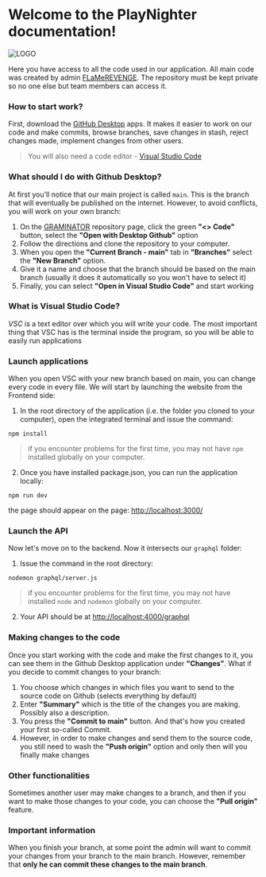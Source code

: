 # Welcome to the PlayNighter documentation!

![LOGO](https://firebasestorage.googleapis.com/v0/b/graminator.appspot.com/o/GAMES%2Fhorizon_forbidden_west%2FZrzut%20ekranu%202023-03-3%20o%2003.35.30.png?alt=media&token=77426b67-18c9-4d5b-912a-3788775bf143)

Here you have access to all the code used in our application. All main code was created by admin [FLaMeREVENGE](https://github.com/FLaMeREVENGE). The repository must be kept private so no one else but team members can access it.

### How to start work?
First, download the [GitHub Desktop](https://desktop.github.com/) apps. It makes it easier to work on our code and make commits, browse branches, save changes in stash, reject changes made, implement changes from other users.

> You will also need a code editor - [Visual Studio Code](https://code.visualstudio.com/)

### What should I do with Github Desktop?
At first you'll notice that our main project is called `main`. This is the branch that will eventually be published on the internet. However, to avoid conflicts, you will work on your own branch:
1. On the [GRAMINATOR](https://github.com/FLaMeREVENGE/GRAMINATOR) repository page, click the green **"<> Code"** button, select the **"Open with Desktop Github"** option
2. Follow the directions and clone the repository to your computer.
3. When you open the **"Current Branch - main"** tab in **"Branches"** select the **"New Branch"** option.
4. Give it a name and choose that the branch should be based on the main branch (usually it does it automatically so you won't have to select it)
5. Finally, you can select **"Open in Visual Studio Code"** and start working

### What is Visual Studio Code?
_VSC_ is a text editor over which you will write your code. The most important thing that VSC has is the terminal inside the program, so you will be able to easily run applications

### Launch applications
When you open VSC with your new branch based on main, you can change every code in every file. We will start by launching the website from the Frontend side:
1. In the root directory of the application (i.e. the folder you cloned to your computer), open the integrated terminal and issue the command:
```
npm install
```

> if you encounter problems for the first time, you may not have `npm` installed globally on your computer.

2. Once you have installed package.json, you can run the application locally:
```
npm run dev
```
the page should appear on the page: [http://localhost:3000/](http://localhost:3000/)

### Launch the API
Now let's move on to the backend. Now it intersects our `graphql` folder:
1. Issue the command in the root directory:
```
nodemon graphql/server.js
```

> if you encounter problems for the first time, you may not have installed `node` and `nodemon` globally on your computer.

2. Your API should be at [http://localhost:4000/graphql](http://localhost:4000/graphql)

### Making changes to the code
Once you start working with the code and make the first changes to it, you can see them in the Github Desktop application under **"Changes"**. What if you decide to commit changes to your branch:
1. You choose which changes in which files you want to send to the source code on Github (selects everything by default)
2. Enter **"Summary"** which is the title of the changes you are making. Possibly also a description.
3. You press the **"Commit to main"** button. And that's how you created your first so-called Commit.
4. However, in order to make changes and send them to the source code, you still need to wash the **"Push origin"** option and only then will you finally make changes

### Other functionalities
Sometimes another user may make changes to a branch, and then if you want to make those changes to your code, you can choose the **"Pull origin"** feature.

### Important information
When you finish your branch, at some point the admin will want to commit your changes from your branch to the main branch. However, remember that **only he can commit these changes to the main branch**.
